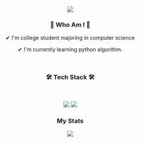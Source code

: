 <div align="center">
  <img src="https://capsule-render.vercel.app/api?type=rounded&color=#dbc688&height=300&section=header&text=I'mJoMinJun&fontColor=ffffff&fontSize=100"/>
</div>  


<h3 align="center">🙌 Who Am I 🙌</h3>
<div align="center">
  <p>✔ I'm college student majoring in computer science</p>
  <p>✔ I'm currently learning python algorithm.</p>
  <br>
</div>

<h3 align="center"><b>🛠 Tech Stack 🛠</b></h3>
</br>
<p align="center">
<img src="https://img.shields.io/badge/Python-3766AB?style=flat-square&logo=Python&logoColor=white"/></a>
<img src="https://img.shields.io/badge/C-A8B9CC?style=flat-square&logo=C&logoColor=white"/></a>

<h3 align="center">My Stats </h3>
<div align="center">
  <img src="http://mazassumnida.wtf/api/v2/generate_badge?boj=cood5199">
</div>
<!--
**cood5199/cood5199** is a ✨ _special_ ✨ repository because its `README.md` (this file) appears on your GitHub profile.

Here are some ideas to get you started:

- 🔭 I’m currently working on ...
- 🌱 I’m currently learning ...
- 👯 I’m looking to collaborate on ...
- 🤔 I’m looking for help with ...
- 💬 Ask me about ...
- 📫 How to reach me: ...
- 😄 Pronouns: ...
- ⚡ Fun fact: ...
-->

